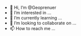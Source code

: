 - 👋 Hi, I’m @Geoprenuer
- 👀 I’m interested in ...
- 🌱 I’m currently learning ...
- 💞️ I’m looking to collaborate on ...
- 📫 How to reach me ...

<!---
Geoprenuer/Geoprenuer is a ✨ special ✨ repository because its `README.md` (this file) appears on your GitHub profile.
You can click the Preview link to take a look at your changes.
--->
